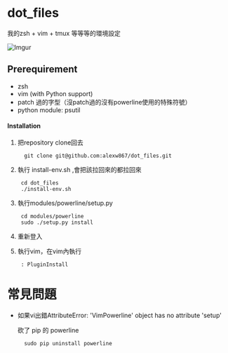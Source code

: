 dot_files
===

我的zsh + vim + tmux 等等等的環境設定

![Imgur](http://i.imgur.com/tkkcicl.png)

## Prerequirement

* zsh
* vim (with Python support)
* patch 過的字型（沒patch過的沒有powerline使用的特殊符號）
* python module: psutil

#### Installation

1. 把repository clone回去

         git clone git@github.com:alexw867/dot_files.git

2. 執行 install-env.sh ,會把該拉回來的都拉回來

        cd dot_files
        ./install-env.sh
        
3. 執行modules/powerline/setup.py

        cd modules/powerline
        sudo ./setup.py install
    
4. 重新登入

5. 執行vim，在vim內執行

        : PluginInstall
        
# 常見問題

* 如果vi出錯AttributeError: 'VimPowerline' object has no attribute 'setup'

    砍了 pip 的 powerline
    
        sudo pip uninstall powerline
        

